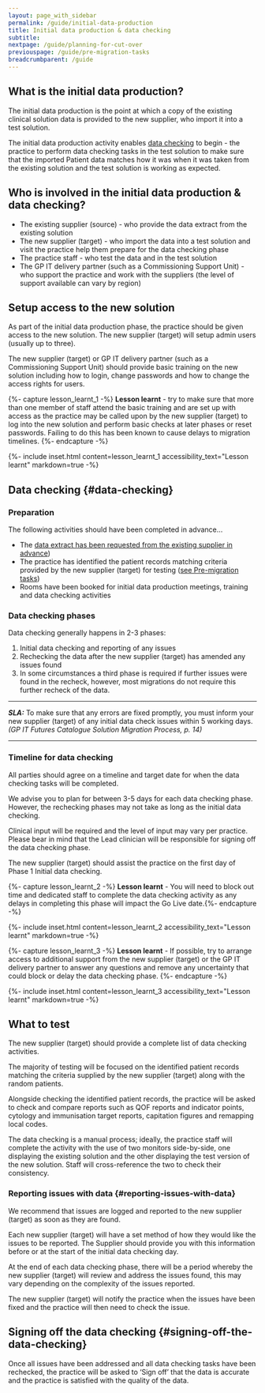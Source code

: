 ```yaml
---
layout: page_with_sidebar
permalink: /guide/initial-data-production
title: Initial data production & data checking
subtitle: 
nextpage: /guide/planning-for-cut-over
previouspage: /guide/pre-migration-tasks
breadcrumbparent: /guide
---
```


## What is the initial data production?

The initial data production is the point at which a copy of the existing clinical solution data is provided to the new supplier, who import it into a test solution. 

The initial data production activity enables [data checking](#data-checking) to begin - the practice to perform data checking tasks in the test solution to make sure that the imported Patient data matches how it was when it was taken from the existing solution and the test solution is working as expected.


## Who is involved in the initial data production & data checking?

* The existing supplier (source)  - who provide the data extract from the existing solution
* The new supplier (target) - who import the data into a test solution and visit the practice help them prepare for the data checking phase
* The practice staff - who test the data and in the test solution
* The GP IT delivery partner (such as a Commissioning Support Unit) - who support the practice and work with the suppliers (the level of support available can vary by region)



## Setup access to the new solution

As part of the initial data production phase, the practice should be given access to the new solution. The new supplier (target) will setup admin users (usually up to three).

The new supplier (target) or GP IT delivery partner (such as a Commissioning Support Unit) should provide basic training on the new solution including how to login, change passwords and how to change the access rights for users.

{%- capture lesson_learnt_1 -%}
__Lesson learnt__ - try to make sure that more than one member of staff attend the basic training and are set up with access as the practice may be called upon by the new supplier (target) to log into the new solution and perform basic checks at later phases or reset passwords. Failing to do this has been known to cause delays to migration timelines.
{%- endcapture -%}

{%- include inset.html content=lesson_learnt_1 accessibility_text="Lesson learnt" markdown=true -%}


## Data checking {#data-checking}

### Preparation

The following activities should have been completed in advance…

* The [data extract has been requested from the existing supplier in advance](/prm-practice-migration/guide/get-started#request-data-extract))
* The practice has identified the patient records matching criteria provided by the new supplier (target) for testing ([see Pre-migration tasks](/prm-practice-migration/guide/pre-migration-tasks#data-checking-prep))
* Rooms have been booked for initial data production meetings, training and data checking activities

### Data checking phases

Data checking generally happens in 2-3 phases:

1. Initial data checking and reporting of any issues
2. Rechecking the data after the new supplier (target) has amended any issues found
3. In some circumstances a third phase is required if further issues were found in the recheck, however, most migrations do not require this further recheck of the data.

* * * 
**_SLA:_** To make sure that any errors are fixed promptly, you must inform your new supplier (target) of any initial data check issues within 5 working days.<br><em>(GP IT Futures Catalogue Solution Migration Process, p. 14)</em>
* * *
<!-- [UPLIFT] added approximate reference to the Step 9 SLA from Ancillary Document p. 14 -->

### Timeline for data checking

All parties should agree on a timeline and target date for when the data checking tasks will be completed.

We advise you to plan for between 3-5 days for each data checking phase. However, the rechecking phases may not take as long as the initial data checking.

Clinical input will be required and the level of input may vary per practice. Please bear in mind that the Lead clinician will be responsible for signing off the data checking phase.

The new supplier (target) should assist the practice on the first day of Phase 1 Initial data checking. 

{%- capture lesson_learnt_2 -%}
__Lesson learnt__ - You will need to block out time and dedicated staff to complete the data checking activity as any delays in completing this phase will impact the Go Live date.{%- endcapture -%}

{%- include inset.html content=lesson_learnt_2 accessibility_text="Lesson learnt" markdown=true -%}

{%- capture lesson_learnt_3 -%}
__Lesson learnt__ - If possible, try to arrange access to additional support from the new supplier (target) or the GP IT delivery partner to answer any questions and remove any uncertainty that could block or delay the data checking phase.
{%- endcapture -%}

{%- include inset.html content=lesson_learnt_3 accessibility_text="Lesson learnt" markdown=true -%}


## What to test

The new supplier (target) should provide a complete list of data checking activities.

The majority of testing will be focused on the identified patient records matching the criteria supplied by the new supplier (target) along with the random patients.

Alongside checking the identified patient records, the practice will be asked to check and compare reports such as QOF reports and indicator points, cytology and immunisation target reports, capitation figures and remapping local codes.

The data checking is a manual process; ideally, the practice staff will complete the activity with the use of two monitors side-by-side, one displaying the existing solution and the other displaying the test version of the new solution. Staff will cross-reference the two to check their consistency.


### Reporting issues with data {#reporting-issues-with-data}

We recommend that issues are logged and reported to the new supplier (target) as soon as they are found.

Each new supplier (target) will have a set method of how they would like the issues to be reported. The Supplier should provide you with this information before or at the start of the initial data checking day.

At the end of each data checking phase, there will be a period whereby the new supplier (target) will review and address the issues found, this may vary depending on the complexity of the issues reported.

The new supplier (target) will notify the practice when the issues have been fixed and the practice will then need to check the issue.


## Signing off the data checking {#signing-off-the-data-checking}

Once all issues have been addressed and all data checking tasks have been rechecked, the practice will be asked to ‘Sign off’ that the data is accurate and the practice is satisfied with the quality of the data.

